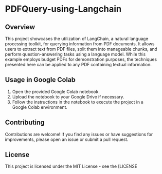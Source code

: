 # PDFQuery-using-Langchain

## Overview
This project showcases the utilization of LangChain, a natural language processing toolkit, for querying information from PDF documents. It allows users to extract text from PDF files, split them into manageable chunks, and perform question-answering tasks using a language model. While this example employs budget PDFs for demonstration purposes, the techniques presented here can be applied to any PDF containing textual information.

## Usage in Google Colab
1. Open the provided Google Colab notebook.
2. Upload the notebook to your Google Drive if necessary.
3. Follow the instructions in the notebook to execute the project in a Google Colab environment.

## Contributing
Contributions are welcome! If you find any issues or have suggestions for improvements, please open an issue or submit a pull request.

## License
This project is licensed under the MIT License - see the [LICENSE
